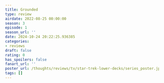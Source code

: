 ```yaml
---
title: Grounded
type: review
airdate: 2022-08-25 00:00:00
season: 3
episode: 1
season_url: ''
date: 2024-10-24 20:22:25.936385
categories:
- reviews
draft: false
rating: 0
has_spoilers: false
fanart_url: ''
poster_url: /thoughts/reviews/tv/star-trek-lower-decks/series_poster.jpg
tags: []
---
```


